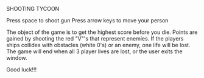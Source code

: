 SHOOTING TYCOON

Press space to shoot gun
Press arrow keys to move your person

The object of the game is to get the highest score before you die. Points are gained by shooting the red "V"'s that represent enemies. If the players ships collides with obstacles (white 0's) or an enemy, one life will be lost. The game will end when all 3 player lives are lost, or the user exits the window.

Good luck!!!